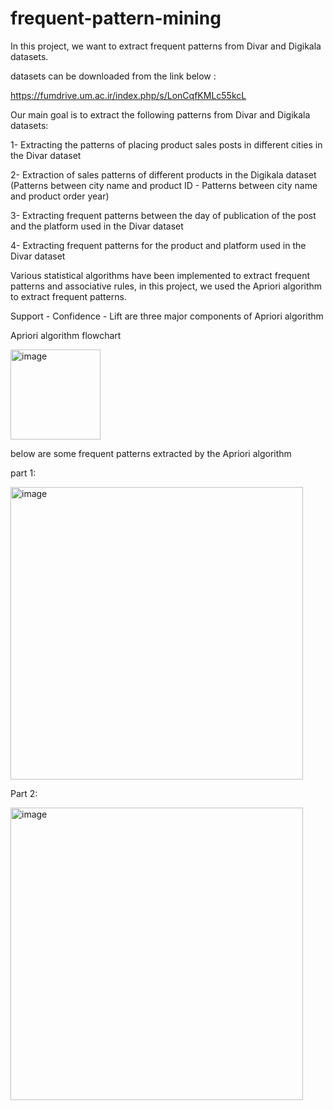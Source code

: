 # frequent-pattern-mining
In this project, we want to extract frequent patterns from Divar and Digikala datasets.

datasets can be downloaded from the link below :

https://fumdrive.um.ac.ir/index.php/s/LonCqfKMLc55kcL

Our main goal is to extract the following patterns from Divar and Digikala datasets:

1- Extracting the patterns of placing product sales posts in different cities in the Divar dataset

2- Extraction of sales patterns of different products in the Digikala dataset (Patterns between city name and product ID - Patterns between city name and product order year)

3- Extracting frequent patterns between the day of publication of the post and the platform used in the Divar dataset

4- Extracting frequent patterns for the product and platform used in the Divar dataset

Various statistical algorithms have been implemented to extract frequent patterns and associative rules, in this project, we used the Apriori algorithm to extract frequent patterns.

Support - Confidence - Lift are three major components of Apriori algorithm

Apriori algorithm flowchart

<img width="144" alt="image" src="https://user-images.githubusercontent.com/47056654/195399701-400425fc-8b16-4b8f-9a7b-34b9daf44137.png">

below are some frequent patterns extracted by the Apriori algorithm 

part 1:

<img width="468" alt="image" src="https://user-images.githubusercontent.com/47056654/195396293-ba231d91-262e-46a1-ae64-94e15d4e2f46.png">

Part 2:

<img width="468" alt="image" src="https://user-images.githubusercontent.com/47056654/195396389-df20a6b9-c71a-4178-9193-05283ba4f273.png">







